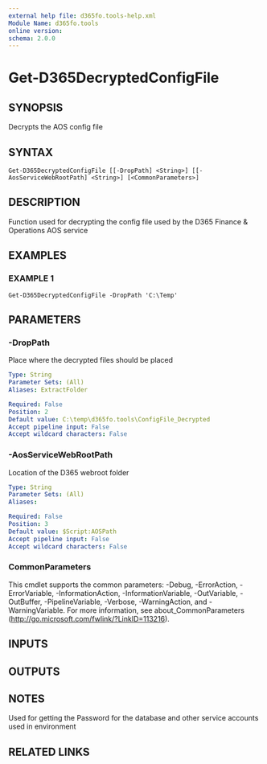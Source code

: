 ```yaml
---
external help file: d365fo.tools-help.xml
Module Name: d365fo.tools
online version:
schema: 2.0.0
---
```


# Get-D365DecryptedConfigFile

## SYNOPSIS
Decrypts the AOS config file

## SYNTAX

```
Get-D365DecryptedConfigFile [[-DropPath] <String>] [[-AosServiceWebRootPath] <String>] [<CommonParameters>]
```

## DESCRIPTION
Function used for decrypting the config file used by the D365 Finance & Operations AOS service

## EXAMPLES

### EXAMPLE 1
```
Get-D365DecryptedConfigFile -DropPath 'C:\Temp'
```

## PARAMETERS

### -DropPath
Place where the decrypted files should be placed

```yaml
Type: String
Parameter Sets: (All)
Aliases: ExtractFolder

Required: False
Position: 2
Default value: C:\temp\d365fo.tools\ConfigFile_Decrypted
Accept pipeline input: False
Accept wildcard characters: False
```

### -AosServiceWebRootPath
Location of the D365 webroot folder

```yaml
Type: String
Parameter Sets: (All)
Aliases:

Required: False
Position: 3
Default value: $Script:AOSPath
Accept pipeline input: False
Accept wildcard characters: False
```

### CommonParameters
This cmdlet supports the common parameters: -Debug, -ErrorAction, -ErrorVariable, -InformationAction, -InformationVariable, -OutVariable, -OutBuffer, -PipelineVariable, -Verbose, -WarningAction, and -WarningVariable.
For more information, see about_CommonParameters (http://go.microsoft.com/fwlink/?LinkID=113216).

## INPUTS

## OUTPUTS

## NOTES
Used for getting the Password for the database and other service accounts used in environment

## RELATED LINKS
